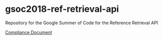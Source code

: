 # gsoc2018-ref-retrieval-api
Repository for the Google Summer of Code for the Reference Retrieval API

[Compliance Document](docs/index.md)
